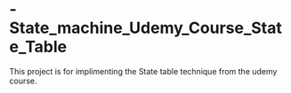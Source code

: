 # -State_machine_Udemy_Course_State_Table
This project is for implimenting the State table technique from the udemy course.
